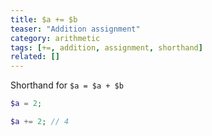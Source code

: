 ```yaml
---
title: $a += $b
teaser: "Addition assignment"
category: arithmetic
tags: [+=, addition, assignment, shorthand]
related: []
---
```


Shorthand for `$a = $a + $b`

```php
$a = 2;

$a += 2; // 4
```
